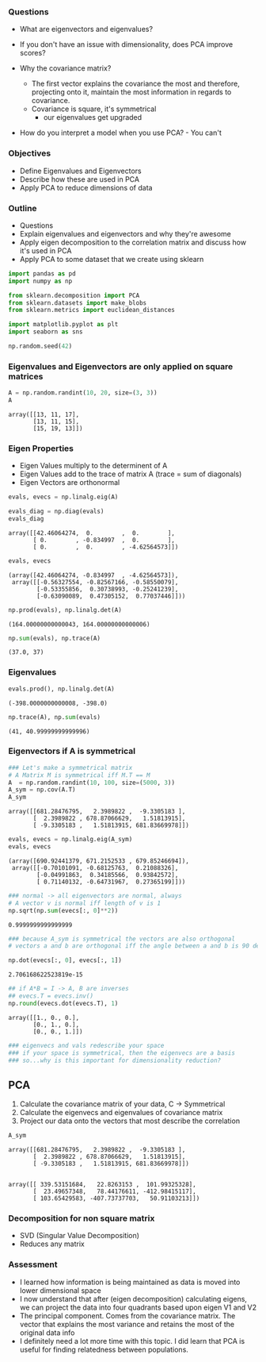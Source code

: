 
### Questions
- What are eigenvectors and eigenvalues?
- If you don't have an issue with dimensionality, does PCA improve scores?
- Why the covariance matrix? 
    - The first vector explains the covariance the most and therefore, projecting onto it, maintain the most information in regards to covariance. 
    - Covariance is square, it's symmetrical
        - our eigenvalues get upgraded

- How do you interpret a model when you use PCA? - You can't

### Objectives
- Define Eigenvalues and Eigenvectors
- Describe how these are used in PCA
- Apply PCA to reduce dimensions of data

### Outline
- Questions
- Explain eigenvalues and eigenvectors and why they're awesome
- Apply eigen decomposition to the correlation matrix and discuss how it's used in PCA
- Apply PCA to some dataset that we create using sklearn


```python
import pandas as pd
import numpy as np

from sklearn.decomposition import PCA
from sklearn.datasets import make_blobs
from sklearn.metrics import euclidean_distances

import matplotlib.pyplot as plt
import seaborn as sns

np.random.seed(42)
```

### Eigenvalues and Eigenvectors are only applied on square matrices


```python
A = np.random.randint(10, 20, size=(3, 3))
A 
```




    array([[13, 11, 17],
           [13, 11, 15],
           [15, 19, 13]])



### Eigen Properties
- Eigen Values multiply to the determinent of A
- Eigen Values add to the trace of matrix A (trace = sum of diagonals)
- Eigen Vectors are orthonormal


```python
evals, evecs = np.linalg.eig(A)
```


```python
evals_diag = np.diag(evals)
evals_diag
```




    array([[42.46064274,  0.        ,  0.        ],
           [ 0.        , -0.834997  ,  0.        ],
           [ 0.        ,  0.        , -4.62564573]])




```python
evals, evecs
```




    (array([42.46064274, -0.834997  , -4.62564573]),
     array([[-0.56327554, -0.82567166, -0.58550079],
            [-0.53355856,  0.30738993, -0.25241239],
            [-0.63090089,  0.47305152,  0.77037446]]))




```python
np.prod(evals), np.linalg.det(A)
```




    (164.00000000000043, 164.00000000000006)




```python
np.sum(evals), np.trace(A)
```




    (37.0, 37)



### Eigenvalues


```python
evals.prod(), np.linalg.det(A)
```




    (-398.0000000000008, -398.0)




```python
np.trace(A), np.sum(evals)
```




    (41, 40.99999999999996)



### Eigenvectors if A is symmetrical


```python
### Let's make a symmetrical matrix
# A Matrix M is symmetrical iff M.T == M
A  = np.random.randint(10, 100, size=(5000, 3))
A_sym = np.cov(A.T) 
A_sym
```




    array([[681.28476795,   2.3989822 ,  -9.3305183 ],
           [  2.3989822 , 678.87066629,   1.51813915],
           [ -9.3305183 ,   1.51813915, 681.83669978]])




```python
evals, evecs = np.linalg.eig(A_sym)
evals, evecs
```




    (array([690.92441379, 671.2152533 , 679.85246694]),
     array([[-0.70101091, -0.68125763,  0.21088326],
            [-0.04991863,  0.34185566,  0.93842572],
            [ 0.71140132, -0.64731967,  0.27365199]]))




```python
### normal -> all eigenvectors are normal, always
# A vector v is normal iff length of v is 1
np.sqrt(np.sum(evecs[:, 0]**2))
```




    0.9999999999999999




```python
### because A_sym is symmetrical the vectors are also orthogonal
# vectors a and b are orthogonal iff the angle between a and b is 90 degree (dot product = 0)

np.dot(evecs[:, 0], evecs[:, 1])
```




    2.706168622523819e-15




```python
## if A*B = I -> A, B are inverses
## evecs.T = evecs.inv()
np.round(evecs.dot(evecs.T), 1)
```




    array([[1., 0., 0.],
           [0., 1., 0.],
           [0., 0., 1.]])




```python
### eigenvecs and vals redescribe your space 
### if your space is symmetrical, then the eigenvecs are a basis
### so...why is this important for dimensionality reduction?
```

## PCA
1. Calculate the covariance matrix of your data, C -> Symmetrical
2. Calculate the eigenvecs and eigenvalues of covariance matrix
3. Project our data onto the vectors that most describe the correlation


```python
A_sym
```




    array([[681.28476795,   2.3989822 ,  -9.3305183 ],
           [  2.3989822 , 678.87066629,   1.51813915],
           [ -9.3305183 ,   1.51813915, 681.83669978]])




```python

```




    array([[ 339.53151684,   22.8263153 ,  101.99325328],
           [  23.49657348,   78.44176611, -412.98415117],
           [ 103.65429583, -407.73737703,   50.91103213]])



### Decomposition for non square matrix
- SVD (Singular Value Decomposition)
- Reduces any matrix

### Assessment
- I learned how information is being maintained as data is moved into lower dimensional space
- I now understand that after (eigen decomposition) calculating eigens, we can project the data into four quadrants based upon eigen V1 and V2
- The principal component.  Comes from the covariance matrix. The vector that explains the most variance and retains the most of the original data info
- I definitely need a lot more time with this topic. I did learn that PCA is useful for finding relatedness between populations.
